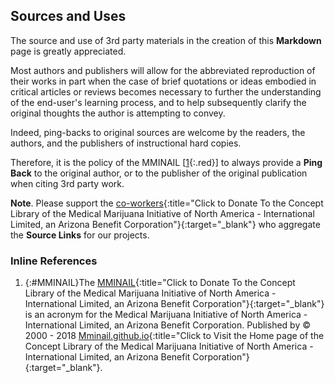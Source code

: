 ## Sources and Uses

The source and use of 3rd party materials in the creation of this **Markdown** page is greatly appreciated.

Most authors and publishers will allow for the abbreviated reproduction of their works in part when the case of brief quotations or ideas embodied in critical articles or reviews becomes necessary to further the understanding of the end-user's learning process, and to help subsequently clarify the original thoughts the author is attempting to convey.

Indeed, ping-backs to original sources are welcome by the readers, the authors, and the publishers of instructional hard copies.

Therefore, it is the policy of the MMINAIL [[1](#MMINAIL){:.red}] to always provide a **Ping Back** to the original author, or to the publisher of the original publication when citing 3rd party work.

**Note**. Please support the [co-workers](https://mminail.github.io/Donate/Learn-To-Donate-Now.htm){:title="Click to Donate To the Concept Library of the Medical Marijuana Initiative of North America - International Limited, an Arizona Benefit Corporation"}{:target="_blank"} who aggregate the **Source Links** for our projects.

### Inline References

1. {:#MMINAIL}The [MMINAIL](https://mminail.github.io/Donate/Learn-To-Donate-Now.htm){:title="Click to Donate To the Concept Library of the Medical Marijuana Initiative of North America - International Limited, an Arizona Benefit Corporation"}{:target="_blank"} is an acronym for the Medical Marijuana Initiative of North America - International Limited, an Arizona Benefit Corporation. Published by © 2000 - 2018 [Mminail.github.io](https://mminail.github.io/){:title="Click to Visit the Home page of the Concept Library of the Medical Marijuana Initiative of North America - International Limited, an Arizona Benefit Corporation"}{:target="_blank"}.
